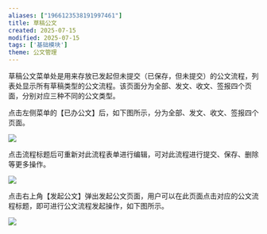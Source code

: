 ```yaml
---
aliases: ["1966123538191997461"]
title: 草稿公文
created: 2025-07-15
modified: 2025-07-15
tags: ['基础模块']
theme: 公文管理
---
```


草稿公文菜单处是用来存放已发起但未提交（已保存，但未提交）的公文流程，列表处显示所有草稿类型的公文流程。该页面分为全部、发文、收文、签报四个页面，分别对应三种不同的公文类型。

点击左侧菜单的【已办公文】后，如下图所示，分为全部、发文、收文、签报四个页面。

![](dd9226ad484192d2a3771c331bc63ea5.jpg)

点击流程标题后可重新对此流程表单进行编辑，可对此流程进行提交、保存、删除等更多操作。

![](d55057ddf03ec2ebd31f25c2271a20d1.jpg)

点击右上角【发起公文】弹出发起公文页面，用户可以在此页面点击对应的公文流程标题，即可进行公文流程发起操作，如下图所示。

![](e03c17b49977d9b874410bb0ead80613.jpg)